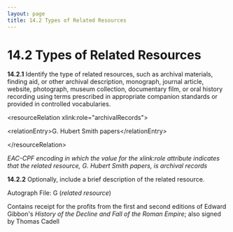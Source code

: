 ```yaml
---
layout: page
title: 14.2 Types of Related Resources
---
```

# 14.2 Types of Related Resources

**14.2.1** Identify the type of related resources, such as archival materials, finding aid, or other archival description, monograph, journal article, website, photograph, museum collection, documentary film, or oral history recording using terms prescribed in appropriate companion standards or provided in controlled vocabularies.

<p class="dacs-example">&lt;resourceRelation xlink:role="archivalRecords"&gt;</p>

<p class="dacs-example">&lt;relationEntry&gt;G. Hubert Smith papers&lt;/relationEntry&gt;</p>

<p class="dacs-example">&lt;/resourceRelation&gt;</p>

<p class="dacs-example"><em>EAC-CPF encoding in which the value for the xlink:role attribute indicates that the related resource, G. Hubert Smith papers, is archival records</em></p>

**14.2.2** Optionally, include a brief description of the related resource.

<p class="dacs-example">Autograph File: G (<em>related resource</em>)</p>

<p class="dacs-example">Contains receipt for the profits from the first and second editions of Edward Gibbon's <em>History of the Decline and Fall of the Roman Empire</em>; also signed by Thomas Cadell</p>
